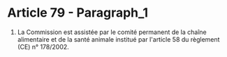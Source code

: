 # Article 79 - Paragraph_1

1. La Commission est assistée par le comité permanent de la chaîne alimentaire et de la santé animale institué par l'article 58 du règlement (CE) n° 178/2002.